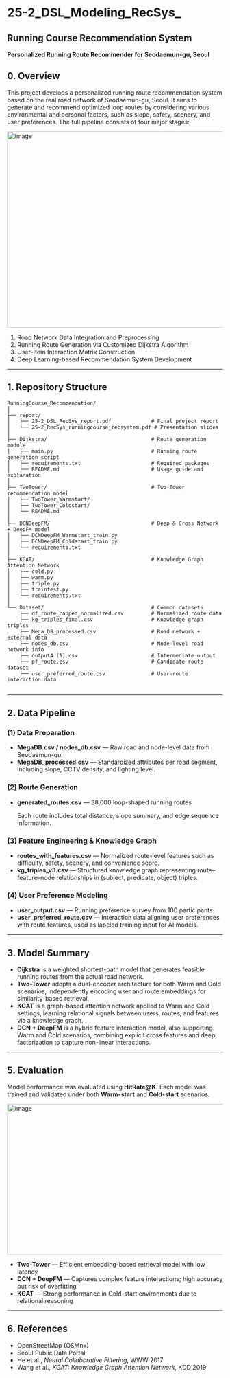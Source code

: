 # 25-2_DSL_Modeling_RecSys_

## **Running Course Recommendation System**

**Personalized Running Route Recommender for Seodaemun-gu, Seoul**

## **0. Overview**
This project develops a personalized running route recommendation system based on the real road network of Seodaemun-gu, Seoul.
It aims to generate and recommend optimized loop routes by considering various environmental and personal factors, such as slope, safety, scenery, and user preferences.
The full pipeline consists of four major stages:

<img width="940" height="457" alt="image" src="https://github.com/user-attachments/assets/b694df1e-fe0c-48f3-8bf2-a37dc519707a" />

1. Road Network Data Integration and Preprocessing
2. Running Route Generation via Customized Dijkstra Algorithm
3. User-Item Interaction Matrix Construction
4. Deep Learning-based Recommendation System Development

---

## **1. Repository Structure**

```
RunningCourse_Recommendation/
│
├── report/
│   ├── 25-2_DSL_RecSys_report.pdf             # Final project report
│   └── 25-2_RecSys_runningcourse_recsystem.pdf # Presentation slides
│
├── Dijkstra/                                  # Route generation module
│   ├── main.py                                # Running route generation script
│   ├── requirements.txt                       # Required packages
│   └── README.md                              # Usage guide and explanation
│
├── TwoTower/                                  # Two-Tower recommendation model
│   ├── TwoTower_Warmstart/
│   ├── TwoTower_Coldstart/
│   └── README.md
│
├── DCNDeepFM/                                 # Deep & Cross Network + DeepFM model
│   ├── DCNDeepFM_Warmstart_train.py
│   ├── DCNDeepFM_Coldstart_train.py
│   └── requirements.txt
│
├── KGAT/                                      # Knowledge Graph Attention Network
│   ├── cold.py
│   ├── warm.py
│   ├── triple.py
│   ├── traintest.py
│   └── requirements.txt
│
└── Dataset/                                   # Common datasets
    ├── df_route_capped_normalized.csv         # Normalized route data
    ├── kg_triples_final.csv                   # Knowledge graph triples
    ├── Mega_DB_processed.csv                  # Road network + external data
    ├── nodes_db.csv                           # Node-level road network info
    ├── output4 (1).csv                        # Intermediate output
    ├── pf_route.csv                           # Candidate route dataset
    └── user_preferred_route.csv               # User–route interaction data


```

---

## **2. Data Pipeline**

### **(1) Data Preparation**

- **MegaDB.csv / nodes_db.csv** — Raw road and node-level data from Seodaemun-gu.
- **MegaDB_processed.csv** — Standardized attributes per road segment, including slope, CCTV density, and lighting level.

### **(2) Route Generation**

- **generated_routes.csv** — 38,000 loop-shaped running routes
    
    Each route includes total distance, slope summary, and edge sequence information.
    

### **(3) Feature Engineering & Knowledge Graph**

- **routes_with_features.csv** — Normalized route-level features such as difficulty, safety, scenery, and convenience score.
- **kg_triples_v3.csv** — Structured knowledge graph representing route–feature–node relationships in (subject, predicate, object) triples.

### **(4) User Preference Modeling**

- **user_output.csv** — Running preference survey from 100 participants.
- **user_preferred_route.csv** — Interaction data aligning user preferences with route features, used as labeled training input for AI models.

---

## **3. Model Summary**

- **Dijkstra** is a weighted shortest-path model that generates feasible running routes from the actual road network.
- **Two-Tower** adopts a dual-encoder architecture for both Warm and Cold scenarios, independently encoding user and route embeddings for similarity-based retrieval.
- **KGAT** is a graph-based attention network applied to Warm and Cold settings, learning relational signals between users, routes, and features via a knowledge graph.
- **DCN + DeepFM** is a hybrid feature interaction model, also supporting Warm and Cold scenarios, combining explicit cross features and deep factorization to capture non-linear interactions.


---

## **5. Evaluation**

Model performance was evaluated using **HitRate@K.**
Each model was trained and validated under both **Warm-start** and **Cold-start** scenarios.

<img width="810" height="351" alt="image" src="https://github.com/user-attachments/assets/4743b52a-50e6-41db-b4f5-c4121b76ef06" />

- **Two-Tower** — Efficient embedding-based retrieval model with low latency
- **DCN + DeepFM** — Captures complex feature interactions; high  accuracy but risk of overfitting
- **KGAT** — Strong performance in Cold-start environments due to relational reasoning

---

## **6. References**

- OpenStreetMap (OSMnx)
- Seoul Public Data Portal
- He et al., *Neural Collaborative Filtering*, WWW 2017
- Wang et al., *KGAT: Knowledge Graph Attention Network*, KDD 2019
